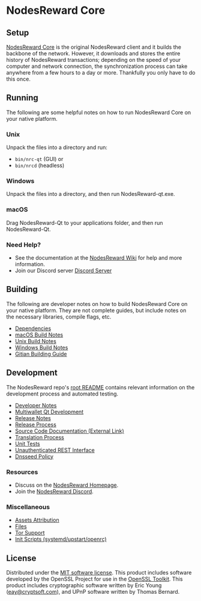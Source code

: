 NodesReward Core
=============

Setup
---------------------
[NodesReward Core](https://nodesreward.com/) is the original NodesReward client and it builds the backbone of the network. However, it downloads and stores the entire history of NodesReward transactions; depending on the speed of your computer and network connection, the synchronization process can take anywhere from a few hours to a day or more. Thankfully you only have to do this once.

Running
---------------------
The following are some helpful notes on how to run NodesReward Core on your native platform.

### Unix

Unpack the files into a directory and run:

- `bin/nrc-qt` (GUI) or
- `bin/nrcd` (headless)

### Windows

Unpack the files into a directory, and then run NodesReward-qt.exe.

### macOS

Drag NodesReward-Qt to your applications folder, and then run NodesReward-Qt.

### Need Help?

* See the documentation at the [NodesReward Wiki](https://github.com/nrc)
for help and more information.
* Join our Discord server [Discord Server](https://discord.gg/uTar2Sd)

Building
---------------------
The following are developer notes on how to build NodesReward Core on your native platform. They are not complete guides, but include notes on the necessary libraries, compile flags, etc.

- [Dependencies](dependencies.md)
- [macOS Build Notes](build-osx.md)
- [Unix Build Notes](build-unix.md)
- [Windows Build Notes](build-windows.md)
- [Gitian Building Guide](gitian-building.md)

Development
---------------------
The NodesReward repo's [root README](/README.md) contains relevant information on the development process and automated testing.

- [Developer Notes](developer-notes.md)
- [Multiwallet Qt Development](multiwallet-qt.md)
- [Release Notes](release-notes.md)
- [Release Process](release-process.md)
- [Source Code Documentation (External Link)](https://github.com/nrc)
- [Translation Process](translation_process.md)
- [Unit Tests](unit-tests.md)
- [Unauthenticated REST Interface](REST-interface.md)
- [Dnsseed Policy](dnsseed-policy.md)

### Resources
* Discuss on the [NodesReward Homepage](https://nodesreward.com/).
* Join the [NodesReward Discord](https://discord.gg/uTar2Sd).

### Miscellaneous
- [Assets Attribution](assets-attribution.md)
- [Files](files.md)
- [Tor Support](tor.md)
- [Init Scripts (systemd/upstart/openrc)](init.md)

License
---------------------
Distributed under the [MIT software license](/COPYING).
This product includes software developed by the OpenSSL Project for use in the [OpenSSL Toolkit](https://www.openssl.org/). This product includes
cryptographic software written by Eric Young ([eay@cryptsoft.com](mailto:eay@cryptsoft.com)), and UPnP software written by Thomas Bernard.
